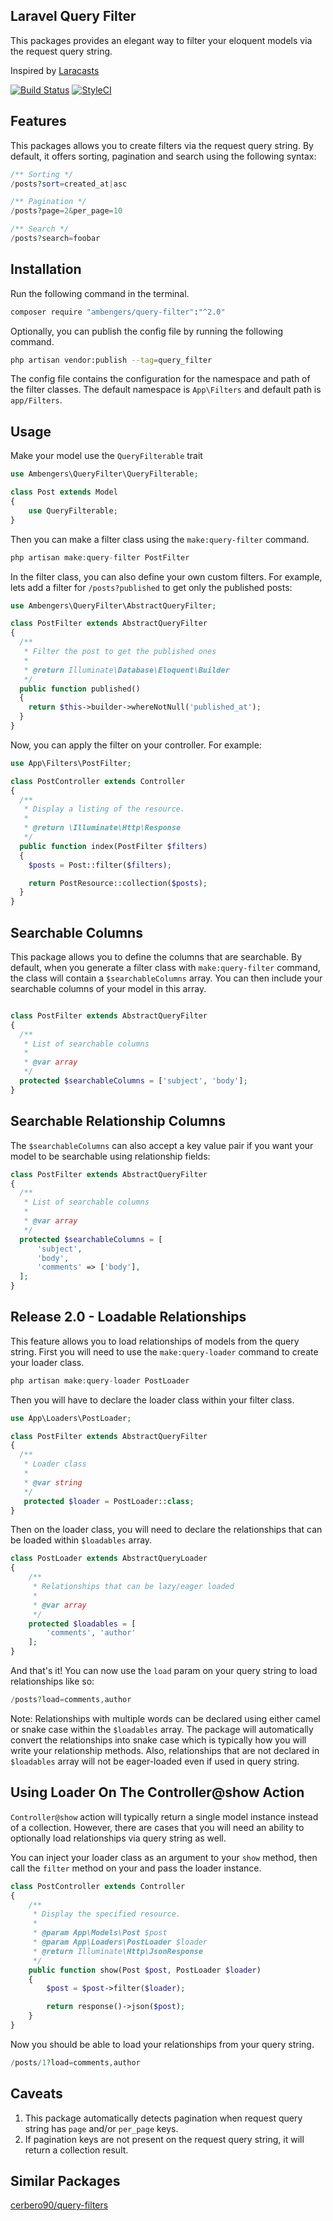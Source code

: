 ## Laravel Query Filter
This packages provides an elegant way to filter your eloquent models via the request query string.

Inspired by [Laracasts](https://laracasts.com/series/eloquent-techniques/episodes/4)

[![Build Status](https://travis-ci.org/ambengers/laravel-query-filter.svg?branch=master)](https://travis-ci.org/ambengers/laravel-query-filter)
[![StyleCI](https://github.styleci.io/repos/149767189/shield?branch=master)](https://github.styleci.io/repos/149767189)
## Features
This packages allows you to create filters via the request query string. By default, it offers sorting, pagination and search using the following syntax:

``` php
/** Sorting */
/posts?sort=created_at|asc

/** Pagination */
/posts?page=2&per_page=10

/** Search */
/posts?search=foobar
```

## Installation
Run the following command in the terminal.
``` bash
composer require "ambengers/query-filter":"^2.0"
```

Optionally, you can publish the config file by running the following command.
``` bash
php artisan vendor:publish --tag=query_filter
```
The config file contains the configuration for the namespace and path of the filter classes. The default namespace is `App\Filters` and default path is `app/Filters`.

## Usage
Make your model use the `QueryFilterable` trait
``` php
use Ambengers\QueryFilter\QueryFilterable;

class Post extends Model
{
    use QueryFilterable;
}
```

Then you can make a filter class using the `make:query-filter` command.
``` php
php artisan make:query-filter PostFilter
```

In the filter class, you can also define your own custom filters. For example, lets add a filter for `/posts?published` to get only the published posts:
``` php
use Ambengers\QueryFilter\AbstractQueryFilter;

class PostFilter extends AbstractQueryFilter
{
  /**
   * Filter the post to get the published ones
   *
   * @return Illuminate\Database\Eloquent\Builder
   */
  public function published()
  {
    return $this->builder->whereNotNull('published_at');
  }
}
```

Now, you can apply the filter on your controller. For example:
``` php
use App\Filters\PostFilter;

class PostController extends Controller
{
  /**
   * Display a listing of the resource.
   *
   * @return \Illuminate\Http\Response
   */
  public function index(PostFilter $filters)
  {
    $posts = Post::filter($filters);

    return PostResource::collection($posts);
  }
}
```

## Searchable Columns
This package allows you to define the columns that are searchable. By default, when you generate a filter class with `make:query-filter` command,
the class will contain a `$searchableColumns` array. You can then include your searchable columns of your model in this array.
``` php

class PostFilter extends AbstractQueryFilter
{
  /**
   * List of searchable columns
   *
   * @var array
   */
  protected $searchableColumns = ['subject', 'body'];
}
```

## Searchable Relationship Columns
The `$searchableColumns` can also accept a key value pair if you want your model to be searchable using relationship fields:
``` php
class PostFilter extends AbstractQueryFilter
{
  /**
   * List of searchable columns
   *
   * @var array
   */
  protected $searchableColumns = [
	  'subject',
	  'body',
	  'comments' => ['body'],
  ];
}
```

## Release 2.0 - Loadable Relationships
This feature allows you to load relationships of models from the query string.
First you will need to use the `make:query-loader` command to create your loader class.

```php
php artisan make:query-loader PostLoader
```

Then you will have to declare the loader class within your filter class.
``` php
use App\Loaders\PostLoader;

class PostFilter extends AbstractQueryFilter
{
  /**
   * Loader class
   *
   * @var string
   */
   protected $loader = PostLoader::class;
}
```

Then on the loader class, you will need to declare the relationships that can be loaded within `$loadables` array.
``` php
class PostLoader extends AbstractQueryLoader
{
    /**
     * Relationships that can be lazy/eager loaded
     *
     * @var array
     */
    protected $loadables = [
        'comments', 'author'
    ];
}
```

And that's it! You can now use the `load` param on your query string to load relationships like so:
``` php
/posts?load=comments,author
```

Note: Relationships with multiple words can be declared using either camel or snake case within the `$loadables` array.
The package will automatically convert the relationships into snake case which is typically how you will write your relationship methods.
Also, relationships that are not declared in `$loadables` array will not be eager-loaded even if used in query string.

## Using Loader On The Controller@show Action
`Controller@show` action will typically return a single model instance instead of a collection.
However, there are cases that you will need an ability to optionally load relationships via query string as well.

You can inject your loader class as an argument to your `show` method, then call the `filter` method on your and pass the loader instance.
``` php
class PostController extends Controller
{
    /**
     * Display the specified resource.
     *
     * @param App\Models\Post $post
     * @param App\Loaders\PostLoader $loader
     * @return Illuminate\Http\JsonResponse
     */
    public function show(Post $post, PostLoader $loader)
    {
        $post = $post->filter($loader);

        return response()->json($post);
    }
}
```

Now you should be able to load your relationships from your query string.
``` php
/posts/1?load=comments,author
```

## Caveats
1. This package automatically detects pagination when request query string has `page` and/or `per_page` keys.
2. If pagination keys are not present on the request query string, it will return a collection result.


## Similar Packages
[cerbero90/query-filters](https://github.com/cerbero90/query-filters)
